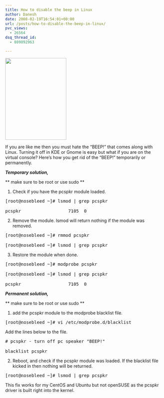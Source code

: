 ```yaml
---
title: How to disable the beep in Linux
author: Danesh
date: 2008-02-19T16:54:01+00:00
url: /posts/how-to-disable-the-beep-in-linux/
pvc_views:
  - 26564
dsq_thread_id:
  - 889892963

---
```

<img loading="lazy" src="http://img523.imageshack.us/img523/975/startupbeepsoz2.gif" align="middle" height="263" width="196" />

If you are like me then you must hate the &#8220;BEEP!&#8221; that comes along with Linux. Turning it off in KDE or Gnome is easy but what if you are on the virtual console? Here&#8217;s how you get rid of the &#8220;BEEP!&#8221; temporarily or permanently.

_**Temporary solution,**_

\*\* make sure to be root or use sudo \*\*

1. Check if you have the pcspkr module loaded.

<pre>[root@nosebleed ~]# lsmod | grep pcspkr

pcspkr                  7105  0</pre>

2. Remove the module. lsmod will return nothing if the module was removed.

<pre>[root@nosebleed ~]# rmmod pcspkr

[root@nosebleed ~]# lsmod | grep pcspkr</pre>

3. Restore the module when done.

<pre>[root@nosebleed ~]# modprobe pcspkr

[root@nosebleed ~]# lsmod | grep pcspkr

pcspkr                  7105  0</pre>

_**Permanent solution,**_

\*\* make sure to be root or use sudo \*\*

1. add the pcspkr module to the modprobe blacklist file.

<pre>[root@nosebleed ~]# vi /etc/modprobe.d/blacklist</pre>

Add the lines below to the file.

<pre># pcspkr - turn off pc speaker "BEEP!"

blacklist pcspkr</pre>

2. Reboot, and check if the pcspkr module was loaded. If the blacklist file kicked in then nothing will be returned.

<pre>[root@nosebleed ~]# lsmod | grep pcspkr</pre>

This fix works for my CentOS and Ubuntu but not openSUSE as the pcspkr driver is built right into the kernel.
